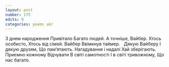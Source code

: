 ```yaml
---
layout: post
number: 175
edits: 9
categories: poems ukr
---
```


З днем народження
Привітало 
Багато людей. 
А точніше, 
Вайбер. 
Хтось особисто, 
Хтось від сімей. 
Вайбер 
Ввімкнув таймер.
 
Дякую Вайберу
І дякую друзям, 
Що пам’ятають.
Нагадування i надалі
Хай зберігають.
 
Приємно кожному 
Відчувати 
В світі самотності
І в світі тривожному,
Що нас багато.

